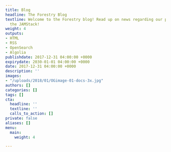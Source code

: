 ```yaml
---
title: Blog
headline: The Forestry Blog
textline: Welcome to the Forestry blog! Read up on news regarding our product and
  the JAMStack!
weight: 4
outputs:
- HTML
- RSS
- OpenSearch
- Algolia
publishdate: 2017-12-31 04:00:00 +0000
expirydate: 2030-01-01 04:00:00 +0000
date: 2017-12-31 04:00:00 +0000
description: ''
images:
- "/uploads/2018/01/OGimage-01-docs-3x.jpg"
authors: []
categories: []
tags: []
cta:
  headline: ''
  textline: ''
  calls_to_action: []
private: false
aliases: []
menu:
  main:
    weight: 4

---
```

